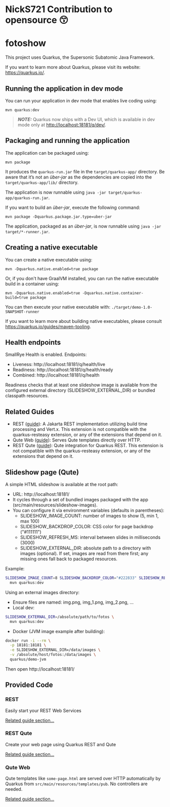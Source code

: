 # NickS721 Contribution to opensource 😙
# fotoshow

This project uses Quarkus, the Supersonic Subatomic Java Framework.

If you want to learn more about Quarkus, please visit its website: <https://quarkus.io/>.

## Running the application in dev mode

You can run your application in dev mode that enables live coding using:

```shell script
mvn quarkus:dev
```

> **_NOTE:_**  Quarkus now ships with a Dev UI, which is available in dev mode only at <http://localhost:18181/q/dev/>.

## Packaging and running the application

The application can be packaged using:

```shell script
mvn package
```

It produces the `quarkus-run.jar` file in the `target/quarkus-app/` directory.
Be aware that it’s not an _über-jar_ as the dependencies are copied into the `target/quarkus-app/lib/` directory.

The application is now runnable using `java -jar target/quarkus-app/quarkus-run.jar`.

If you want to build an _über-jar_, execute the following command:

```shell script
mvn package -Dquarkus.package.jar.type=uber-jar
```

The application, packaged as an _über-jar_, is now runnable using `java -jar target/*-runner.jar`.

## Creating a native executable

You can create a native executable using:

```shell script
mvn -Dquarkus.native.enabled=true package
```

Or, if you don't have GraalVM installed, you can run the native executable build in a container using:

```shell script
mvn -Dquarkus.native.enabled=true -Dquarkus.native.container-build=true package
```

You can then execute your native executable with: `./target/demo-1.0-SNAPSHOT-runner`

If you want to learn more about building native executables, please consult <https://quarkus.io/guides/maven-tooling>.

## Health endpoints

SmallRye Health is enabled. Endpoints:

- Liveness: http://localhost:18181/q/health/live
- Readiness: http://localhost:18181/q/health/ready
- Combined: http://localhost:18181/q/health

Readiness checks that at least one slideshow image is available from the configured external directory (SLIDESHOW_EXTERNAL_DIR) or bundled classpath resources.

## Related Guides

- REST ([guide](https://quarkus.io/guides/rest)): A Jakarta REST implementation utilizing build time processing and
  Vert.x. This extension is not compatible with the quarkus-resteasy extension, or any of the extensions that depend on
  it.
- Qute Web ([guide](https://quarkiverse.github.io/quarkiverse-docs/quarkus-qute-web/dev/index.html)): Serves Qute
  templates directly over HTTP.
- REST Qute ([guide](https://quarkus.io/guides/qute-reference#rest_integration)): Qute integration for Quarkus REST.
  This extension is not compatible with the quarkus-resteasy extension, or any of the extensions that depend on it.

## Slideshow page (Qute)

A simple HTML slideshow is available at the root path:

- URL: http://localhost:18181/
- It cycles through a set of bundled images packaged with the app (src/main/resources/slideshow-images).
- You can configure it via environment variables (defaults in parentheses):
  - SLIDESHOW_IMAGE_COUNT: number of images to show (5, min 1, max 100)
  - SLIDESHOW_BACKDROP_COLOR: CSS color for page backdrop ("#111111")
  - SLIDESHOW_REFRESH_MS: interval between slides in milliseconds (3000)
  - SLIDESHOW_EXTERNAL_DIR: absolute path to a directory with images (optional). If set, images are read from there first; any missing ones fall back to packaged resources.

Example:

```bash
SLIDESHOW_IMAGE_COUNT=8 SLIDESHOW_BACKDROP_COLOR="#222833" SLIDESHOW_REFRESH_MS=2000 \
  mvn quarkus:dev
```

Using an external images directory:

- Ensure files are named: img.png, img_1.png, img_2.png, ...
- Local dev:

```bash
SLIDESHOW_EXTERNAL_DIR=/absolute/path/to/fotos \
  mvn quarkus:dev
```

- Docker (JVM image example after building):

```bash
docker run -i --rm \
  -p 18181:18181 \
  -e SLIDESHOW_EXTERNAL_DIR=/data/images \
  -v /absolute/host/fotos:/data/images \
  quarkus/demo-jvm
```

Then open http://localhost:18181/

## Provided Code

### REST

Easily start your REST Web Services

[Related guide section...](https://quarkus.io/guides/getting-started-reactive#reactive-jax-rs-resources)

### REST Qute

Create your web page using Quarkus REST and Qute

[Related guide section...](https://quarkus.io/guides/qute#type-safe-templates)

### Qute Web

Qute templates like `some-page.html` are served over HTTP automatically by Quarkus from `src/main/resources/templates/pub`.
No controllers are needed.

[Related guide section...](https://docs.quarkiverse.io/quarkus-qute-web/dev/index.html)


